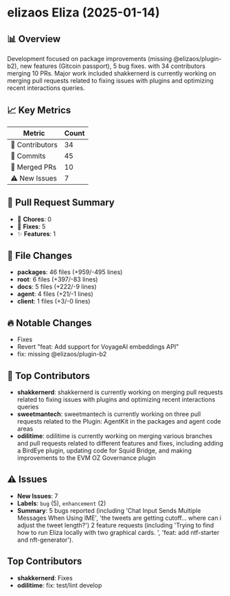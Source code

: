 # elizaos Eliza (2025-01-14)
    
## 📊 Overview
Development focused on package improvements (missing @elizaos/plugin-b2), new features (Gitcoin passport), 5 bug fixes. with 34 contributors merging 10 PRs. Major work included shakkernerd is currently working on merging pull requests related to fixing issues with plugins and optimizing recent interactions queries.

## 📈 Key Metrics
| Metric | Count |
|---------|--------|
| 👥 Contributors | 34 |
| 📝 Commits | 45 |
| 🔄 Merged PRs | 10 |
| ⚠️ New Issues | 7 |

## 🔄 Pull Request Summary
- 🧹 **Chores**: 0
- 🐛 **Fixes**: 5
- ✨ **Features**: 1

## 📁 File Changes
- **packages**: 46 files (+959/-495 lines)
- **root**: 6 files (+397/-83 lines)
- **docs**: 5 files (+222/-9 lines)
- **agent**: 4 files (+21/-1 lines)
- **client**: 1 files (+3/-0 lines)

## 🔥 Notable Changes
- Fixes
- Revert "feat: Add support for VoyageAI embeddings API"
- fix: missing @elizaos/plugin-b2

## 👥 Top Contributors
- **shakkernerd**: shakkernerd is currently working on merging pull requests related to fixing issues with plugins and optimizing recent interactions queries
- **sweetmantech**: sweetmantech is currently working on three pull requests related to the Plugin: AgentKit in the packages and agent code areas
- **odilitime**: odilitime is currently working on merging various branches and pull requests related to different features and fixes, including adding a BirdEye plugin, updating code for Squid Bridge, and making improvements to the EVM OZ Governance plugin

## ⚠️ Issues
- **New Issues**: 7
- **Labels**: `bug` (5), `enhancement` (2)
- **Summary**: 5 bugs reported (including 'Chat Input Sends Multiple Messages When Using IME', 'the tweets are getting cutoff... where can i adjust the tweet length?') 2 feature requests (including 'Trying to find how to run Eliza locally with two graphical cards. ', 'feat: add ntf-starter and nft-generator').

## Top Contributors
- **shakkernerd**: Fixes
- **odilitime**: fix: test/lint develop